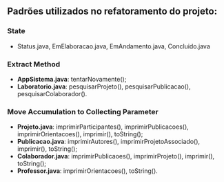 ## Padrões utilizados no refatoramento do projeto:
### State
- Status.java, EmElaboracao.java, EmAndamento.java, Concluido.java
### Extract Method
- **AppSistema.java**: tentarNovamente();
- **Laboratorio.java**: pesquisarProjeto(), pesquisarPublicacao(), pesquisarColaborador().
### Move Accumulation to Collecting Parameter
- **Projeto.java**: imprimirParticipantes(), imprimirPublicacoes(), imprimirOrientacoes(), imprimir(), toString();
- **Publicacao.java**: imprimirAutores(), imprimirProjetoAssociado(), imprimir(), toString();
- **Colaborador.java**: imprimirPublicaoes(), imprimirProjeto(), imprimir(), toString();
- **Professor.java**: imprimirOrientacoes(), toString().
